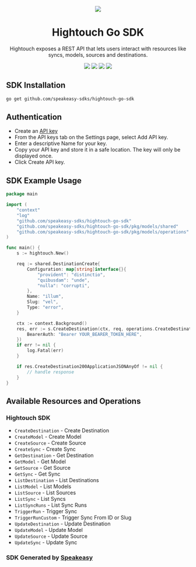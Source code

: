 <div align="center">
    <picture>
        <source srcset="https://user-images.githubusercontent.com/6267663/221538824-87af0e1b-0508-4af5-b3b9-e4b192d8337f.svg" media="(prefers-color-scheme: dark)">
        <img src="https://user-images.githubusercontent.com/6267663/221538828-de1343f2-b249-4ba2-85e3-a2e43cc5f265.svg">
    </picture>
    <h1>Hightouch Go SDK</h1>
   <p>Hightouch exposes a REST API that lets users interact with resources like syncs, models, sources and destinations.</p>
   <a href="https://hightouch.com/docs/api-reference"><img src="https://img.shields.io/static/v1?label=Docs&message=API Ref&color=000000&style=for-the-badge" /></a>
   <a href="https://github.com/speakeasy-sdks/hightouch-go-sdk/actions"><img src="https://img.shields.io/github/actions/workflow/status/speakeasy-sdks/hightouch-go-sdk/speakeasy_sdk_generation.yml?style=for-the-badge" /></a>
  <a href="https://opensource.org/licenses/MIT"><img src="https://img.shields.io/badge/License-MIT-blue.svg?style=for-the-badge" /></a>
  <a href="https://github.com/speakeasy-sdks/hightouch-go-sdk/releases"><img src="https://img.shields.io/github/v/release/speakeasy-sdks/hightouch-go-sdk?sort=semver&style=for-the-badge" /></a>
</div>

<!-- Start SDK Installation -->
## SDK Installation

```bash
go get github.com/speakeasy-sdks/hightouch-go-sdk
```
<!-- End SDK Installation -->

## Authentication

- Create an [API key](https://app.hightouch.com/settings/api-keys)
- From the API keys tab on the Settings page, select Add API key.
- Enter a descriptive Name for your key.
- Copy your API key and store it in a safe location. The key will only be displayed once.
- Click Create API key.

## SDK Example Usage
<!-- Start SDK Example Usage -->
```go
package main

import (
    "context"
    "log"
    "github.com/speakeasy-sdks/hightouch-go-sdk"
    "github.com/speakeasy-sdks/hightouch-go-sdk/pkg/models/shared"
    "github.com/speakeasy-sdks/hightouch-go-sdk/pkg/models/operations"
)

func main() {
    s := hightouch.New()

    req := shared.DestinationCreate{
        Configuration: map[string]interface{}{
            "provident": "distinctio",
            "quibusdam": "unde",
            "nulla": "corrupti",
        },
        Name: "illum",
        Slug: "vel",
        Type: "error",
    }

    ctx := context.Background()
    res, err := s.CreateDestination(ctx, req, operations.CreateDestinationSecurity{
        BearerAuth: "Bearer YOUR_BEARER_TOKEN_HERE",
    })
    if err != nil {
        log.Fatal(err)
    }

    if res.CreateDestination200ApplicationJSONAnyOf != nil {
        // handle response
    }
}
```
<!-- End SDK Example Usage -->

<!-- Start SDK Available Operations -->
## Available Resources and Operations

### Hightouch SDK

* `CreateDestination` - Create Destination
* `CreateModel` - Create Model
* `CreateSource` - Create Source
* `CreateSync` - Create Sync
* `GetDestination` - Get Destination
* `GetModel` - Get Model
* `GetSource` - Get Source
* `GetSync` - Get Sync
* `ListDestination` - List Destinations
* `ListModel` - List Models
* `ListSource` - List Sources
* `ListSync` - List Syncs
* `ListSyncRuns` - List Sync Runs
* `TriggerRun` - Trigger Sync
* `TriggerRunCustom` - Trigger Sync From ID or Slug
* `UpdateDestination` - Update Destination
* `UpdateModel` - Update Model
* `UpdateSource` - Update Source
* `UpdateSync` - Update Sync
<!-- End SDK Available Operations -->

### SDK Generated by [Speakeasy](https://docs.speakeasyapi.dev/docs/using-speakeasy/client-sdks)
